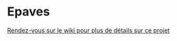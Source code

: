 # Epaves
 
[Rendez-vous sur le wiki pour plus de détails sur ce projet](https://github.com/cladjidane/Epaves/wiki)

